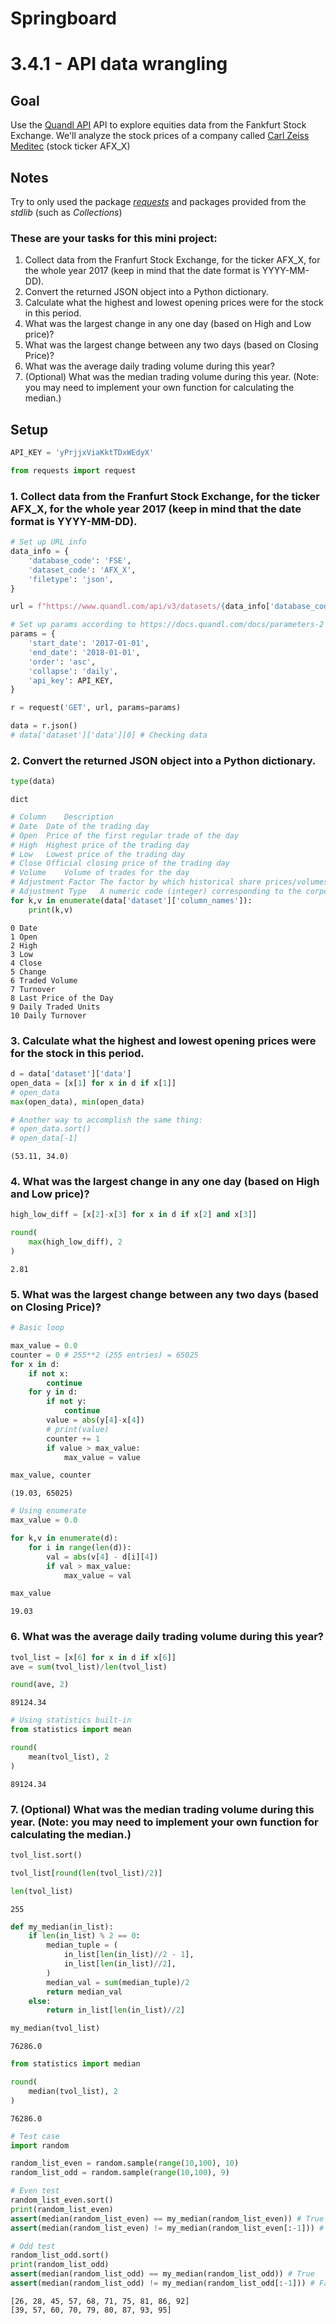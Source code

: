 # Springboard
# 3.4.1 - API data wrangling

## Goal
Use the [Quandl API](https://docs.quandl.com/docs/time-series) API to explore equities data from the Fankfurt Stock Exchange. We'll analyze the stock prices of a company called [Carl Zeiss Meditec](https://www.zeiss.com/meditec/int/home.html) (stock ticker AFX_X)

## Notes
Try to only used the package *[requests](http://docs.python-requests.org/en/master/)* and packages provided from the *stdlib* (such as _Collections_)

### These are your tasks for this mini project:

1. Collect data from the Franfurt Stock Exchange, for the ticker AFX_X, for the whole year 2017 (keep in mind that the date format is YYYY-MM-DD).
2. Convert the returned JSON object into a Python dictionary.
3. Calculate what the highest and lowest opening prices were for the stock in this period.
4. What was the largest change in any one day (based on High and Low price)?
5. What was the largest change between any two days (based on Closing Price)?
6. What was the average daily trading volume during this year?
7. (Optional) What was the median trading volume during this year. (Note: you may need to implement your own function for calculating the median.)

## Setup


```python
API_KEY = 'yPrjjxViaKktTDxWEdyX'
```


```python
from requests import request
```

### 1. Collect data from the Franfurt Stock Exchange, for the ticker AFX_X, for the whole year 2017 (keep in mind that the date format is YYYY-MM-DD).


```python
# Set up URL info
data_info = {
    'database_code': 'FSE',
    'dataset_code': 'AFX_X',
    'filetype': 'json',
}

url = f"https://www.quandl.com/api/v3/datasets/{data_info['database_code']}/{data_info['dataset_code']}.{data_info['filetype']}"

# Set up params according to https://docs.quandl.com/docs/parameters-2
params = {
    'start_date': '2017-01-01',
    'end_date': '2018-01-01',
    'order': 'asc',
    'collapse': 'daily',
    'api_key': API_KEY,
}

r = request('GET', url, params=params)

data = r.json()
# data['dataset']['data'][0] # Checking data
```

### 2. Convert the returned JSON object into a Python dictionary.


```python
type(data)
```




    dict




```python
# Column	Description
# Date	Date of the trading day
# Open	Price of the first regular trade of the day
# High	Highest price of the trading day
# Low	Lowest price of the trading day
# Close	Official closing price of the trading day
# Volume	Volume of trades for the day
# Adjustment Factor	The factor by which historical share prices/volumes are adjusted. This field is populated only in the adjusted time-series.
# Adjustment Type	A numeric code (integer) corresponding to the corporate action that precipitated adjustment, such as dividend, consolidation, etc. If more than one corporate action occurs for the day, the individual codes are combined. For more details, see the Adjustment Types section below.
for k,v in enumerate(data['dataset']['column_names']):
    print(k,v)
```

    0 Date
    1 Open
    2 High
    3 Low
    4 Close
    5 Change
    6 Traded Volume
    7 Turnover
    8 Last Price of the Day
    9 Daily Traded Units
    10 Daily Turnover


### 3. Calculate what the highest and lowest opening prices were for the stock in this period.


```python
d = data['dataset']['data']
open_data = [x[1] for x in d if x[1]]
# open_data
max(open_data), min(open_data)

# Another way to accomplish the same thing:
# open_data.sort()
# open_data[-1]
```




    (53.11, 34.0)



### 4. What was the largest change in any one day (based on High and Low price)?


```python
high_low_diff = [x[2]-x[3] for x in d if x[2] and x[3]]

round(
    max(high_low_diff), 2
)
```




    2.81



### 5. What was the largest change between any two days (based on Closing Price)?


```python
# Basic loop

max_value = 0.0
counter = 0 # 255**2 (255 entries) = 65025
for x in d:
    if not x:
        continue
    for y in d:
        if not y:
            continue
        value = abs(y[4]-x[4])
        # print(value)
        counter += 1
        if value > max_value:
            max_value = value

max_value, counter
```




    (19.03, 65025)




```python
# Using enumerate
max_value = 0.0

for k,v in enumerate(d):
    for i in range(len(d)):
        val = abs(v[4] - d[i][4])
        if val > max_value:
            max_value = val

max_value
```




    19.03



### 6. What was the average daily trading volume during this year?


```python
tvol_list = [x[6] for x in d if x[6]]
ave = sum(tvol_list)/len(tvol_list)

round(ave, 2)
```




    89124.34




```python
# Using statistics built-in
from statistics import mean

round(
    mean(tvol_list), 2
)
```




    89124.34



### 7. (Optional) What was the median trading volume during this year. (Note: you may need to implement your own function for calculating the median.)


```python
tvol_list.sort()

tvol_list[round(len(tvol_list)/2)]

len(tvol_list)
```




    255




```python
def my_median(in_list):
    if len(in_list) % 2 == 0:
        median_tuple = (
            in_list[len(in_list)//2 - 1], 
            in_list[len(in_list)//2],
        )
        median_val = sum(median_tuple)/2
        return median_val
    else:
        return in_list[len(in_list)//2]

my_median(tvol_list)
```




    76286.0




```python
from statistics import median

round(
    median(tvol_list), 2
)
```




    76286.0




```python
# Test case
import random

random_list_even = random.sample(range(10,100), 10)
random_list_odd = random.sample(range(10,100), 9)

# Even test
random_list_even.sort()
print(random_list_even)
assert(median(random_list_even) == my_median(random_list_even)) # True
assert(median(random_list_even) != my_median(random_list_even[:-1])) # Fails

# Odd test
random_list_odd.sort()
print(random_list_odd)
assert(median(random_list_odd) == my_median(random_list_odd)) # True
assert(median(random_list_odd) != my_median(random_list_odd[:-1])) # Fails

```

    [26, 28, 45, 57, 68, 71, 75, 81, 86, 92]
    [39, 57, 60, 70, 79, 80, 87, 93, 95]



```python

```
